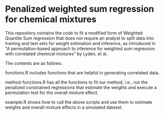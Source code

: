 # Penalized weighted sum regression for chemical mixtures
This repository contains the code to fit a modified form of Weighted Quantile Sum regression that does not require an analyst to split data into training and test sets for weight estimation and inference, as introduced in "A permutation-based approach to inference for weighted sum regression with correlated chemical mixtures" by Lyden, et al.

The contents are as follows:

functions.R includes functions that are helpful in generating correlated data.

method-functions.R has all the functions to fit our method, i.e., run the penalized constrained regressions that estimate the weights and execute a permutation test for the overall mixture effect.

example.R shows how to call the above scripts and use them to estimate weights and overall mixture effects in a simulated dataset.
